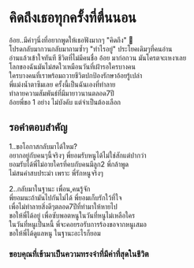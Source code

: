 # คิดถึงเธอทุกครั้งที่ตื่นนอน
  อ้อย..มีคำๆนึ่งที่อยากพูดให้เธอฟังมากๆ "คิดถึง" 🥺  
  โปรดกลับมากวนกลับมาถามซ้ำๆ "ทำไรอยู่" ประโยคเดิมๆที่คนอ่าน   
  อ่านแล้วเข้าใจทันที 
  ชีวิตที่ไม่มีคนชื่อ อ้อย มาก่อกวน มันโครตจะเหงาเลย  
  โลกของฉันมันไม่สดใวเหมือนวันที่เฝ้ารอใครบางคน  
  ใครบางคนที่เราพร้อมถวายชีวิตปกป้องรักษาอ้อยรู้เปล่า  
  พี่แม่งน้ำตาซึมเลย ครั้งนี้เป็นฉันเองที่ทำลาย  
  ทำลายความสัมพันธ์ที่มีมายาวนานตลอด7ปี  
  อ้อยพี่ขอ 1 อย่าง ไม่บังคับ แต่จำเป็นต้องเลือก 

## รอคำตอบสำคัญ  

1..ขอโอกาสกลับมาได้ใหม?  
อยากอยู่กับคนๆนี้จริงๆ พี่ยอมรับหนูได้ไม่ใช่สักแต่ปากว่า  
ยอมรับได้พี่ไม่อายใครที่คบกับคนมีลูก2 พี่กล้าพูด  
ไม่สนคำสบประม่า เพราะ พี่รักหนูจริงๆ

2..กลับมาในฐานะ เพื่อน,คนรู้จัก  
พี่ยอมนะถ้ามันไปกันไม่ได้ พี่ยอมเก็บรักใว้ที่ใจ  
เพื่อไม่ทำลายสิ่งดีๆตลอด7ปีที่ทำมาให้หายไป  
ขอให้พี่ได้อยู่ เพื่อซับพอตหนูในวันที่หนูไม่เหลือใคร  
ในวันที่หนูเป็นหนี้ พี่จะคอยรอรับการร้องขอจากหนูเสมอ  
ขอให้พี่ได้ดูแลหนู ในฐานะอะไรก็ยอม

### ขอบคุณที่เข้ามาเป็นความทรงจำที่มีค่าที่สุดในชีวิต
